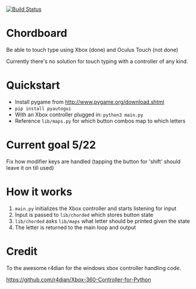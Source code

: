 [![Build Status](https://api.travis-ci.org/Benhgift/chordboard.svg?branch=master)](https://travis-ci.org/Benhgift/chordboard)


# Chordboard

Be able to touch type using Xbox (done) and Oculus Touch (not done)

Currently there's no solution for touch typing with a controller of any kind. 

# Quickstart

* Install pygame from http://www.pygame.org/download.shtml
* `pip install pyautogui`
* With an Xbox controller plugged in: `python3 main.py`
* Reference `lib/maps.py` for which button combos map to which letters

# Current goal 5/22

Fix how modifier keys are handled (tapping the button for 'shift' should leave it on till used)

# How it works

1. `main.py` initializes the Xbox controller and starts listening for input
2. Input is passed to `lib/chorded` which stores button state 
3. `lib/chorded` asks `lib/maps` what letter should be printed given the state
4. The letter is returned to the main loop and output

# Credit
To the awesome r4dian for the windows xbox controller handling code. 

https://github.com/r4dian/Xbox-360-Controller-for-Python
